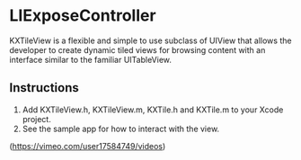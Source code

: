 # LIExposeController
KXTileView is a flexible and simple to use subclass of UIView that allows the developer to create dynamic tiled views for browsing content with an interface similar to the familiar UITableView.

## Instructions
1. Add KXTileView.h, KXTileView.m, KXTile.h and KXTile.m to your Xcode project.
2. See the sample app for how to interact with the view.

(https://vimeo.com/user17584749/videos)
